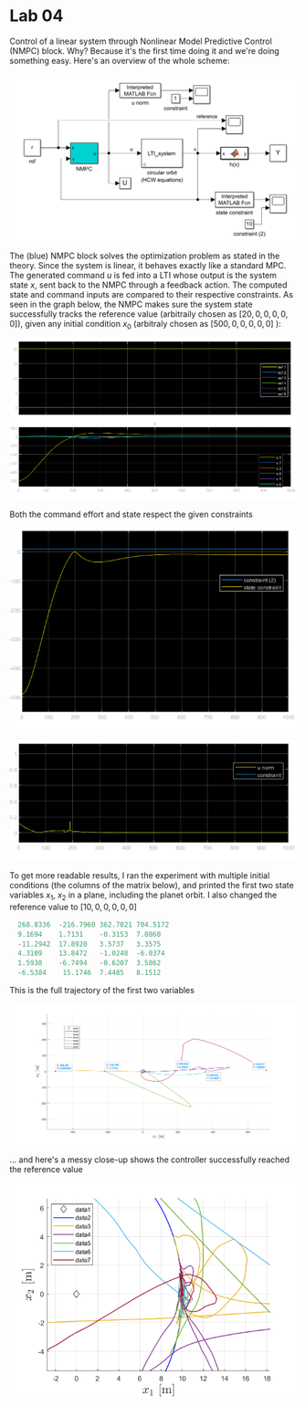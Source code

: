 # Lab 04

Control of a linear system through Nonlinear Model Predictive Control (NMPC) block. Why? Because it's the first time doing it and we're doing something easy. Here's an overview of the whole scheme:

![schematics](../images/lab04_schematics.png)

The (blue) NMPC block solves the optimization problem as stated in the theory. Since the system is linear, it behaves exactly like a standard MPC. The generated command $u$ is fed into a LTI whose output is the system state $x$, sent back to the NMPC through a feedback action. The computed state and command inputs are compared to their respective constraints. As seen in the graph below, the NMPC makes sure the system state successfully tracks the reference value (arbitraily chosen as $[20, 0, 0, 0, 0 ,0]$), given any initial condition $x_0$ (arbitraly chosen as $[500, 0, 0, 0, 0 ,0]$ ):

![track](../images/lab04_tracking.png)

Both the command effort and state respect the given constraints

![state_constraint](../images/lab04_state_costraint.png)

![command_constraint](../images/lab04_command_costraint.png)

To get more readable results, I ran the experiment with multiple initial conditions (the columns of the matrix below), and printed the first two state variables $x_1$, $x_2$ in a plane, including the planet orbit. I also changed the reference value to $[10, 0, 0, 0, 0 ,0]$

``` MATLAB
  268.8336  -216.7960 362.7021 704.5172
  9.1694    1.7131    -0.3153  7.0860
  -11.2942  17.8920   3.5737   3.3575
  4.3109    13.8472   -1.0248  -6.0374
  1.5938    -6.7494   -0.6207  3.5862
  -6.5384    15.1746  7.4485   8.1512
```

This is the full trajectory of the first two variables

![whole trajectory](../images/lab04_whole_trajectory.png)

... and here's a messy close-up shows the controller successfully reached the reference value

![closeup](../images/lab04_closeup.png)